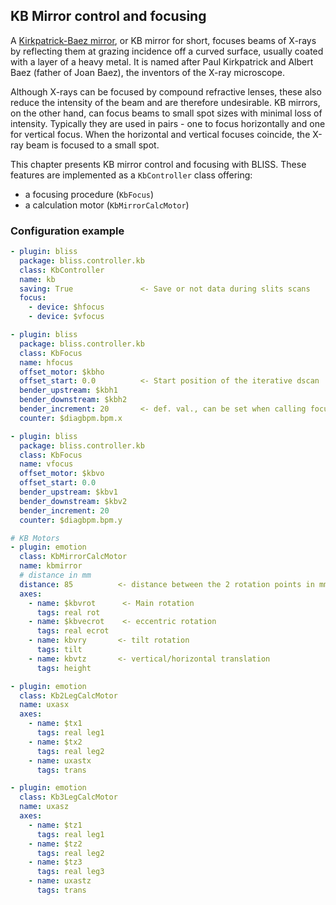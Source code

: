 
## KB Mirror control and focusing


A [Kirkpatrick-Baez mirror](https://en.wikipedia.org/wiki/Kirkpatrick-Baez_mirror),
or KB mirror for short, focuses beams of X-rays by reflecting them at grazing
incidence off a curved surface, usually coated with a layer of a heavy metal. It
is named after Paul Kirkpatrick and Albert Baez (father of Joan Baez), the
inventors of the X-ray microscope.

Although X-rays can be focused by compound refractive lenses, these also reduce
the intensity of the beam and are therefore undesirable. KB mirrors, on the
other hand, can focus beams to small spot sizes with minimal loss of
intensity. Typically they are used in pairs - one to focus horizontally and one
for vertical focus. When the horizontal and vertical focuses coincide, the X-ray
beam is focused to a small spot.


This chapter presents KB mirror control and focusing with BLISS.
These features are implemented as a `KbController` class offering:

* a focusing procedure (`KbFocus`)
* a calculation motor (`KbMirrorCalcMotor`)

### Configuration example


```yaml
- plugin: bliss
  package: bliss.controller.kb
  class: KbController
  name: kb
  saving: True               <- Save or not data during slits scans
  focus:
    - device: $hfocus
    - device: $vfocus

- plugin: bliss
  package: bliss.controller.kb
  class: KbFocus
  name: hfocus
  offset_motor: $kbho
  offset_start: 0.0          <- Start position of the iterative dscan
  bender_upstream: $kbh1
  bender_downstream: $kbh2
  bender_increment: 20       <- def. val., can be set when calling focus
  counter: $diagbpm.bpm.x

- plugin: bliss
  package: bliss.controller.kb
  class: KbFocus
  name: vfocus
  offset_motor: $kbvo
  offset_start: 0.0
  bender_upstream: $kbv1
  bender_downstream: $kbv2
  bender_increment: 20
  counter: $diagbpm.bpm.y

# KB Motors
- plugin: emotion
  class: KbMirrorCalcMotor
  name: kbmirror
  # distance in mm
  distance: 85          <- distance between the 2 rotation points in mm
  axes:
    - name: $kbvrot      <- Main rotation
      tags: real rot
    - name: $kbvecrot    <- eccentric rotation
      tags: real ecrot
    - name: kbvry       <- tilt rotation
      tags: tilt
    - name: kbvtz       <- vertical/horizontal translation
      tags: height

- plugin: emotion
  class: Kb2LegCalcMotor
  name: uxasx
  axes:
    - name: $tx1
      tags: real leg1
    - name: $tx2
      tags: real leg2
    - name: uxastx
      tags: trans

- plugin: emotion
  class: Kb3LegCalcMotor
  name: uxasz
  axes:
    - name: $tz1
      tags: real leg1
    - name: $tz2
      tags: real leg2
    - name: $tz3
      tags: real leg3
    - name: uxastz
      tags: trans

```
